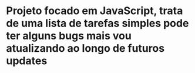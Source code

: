 # Projeto focado em JavaScript, trata de uma lista de tarefas simples pode ter alguns bugs mais vou atualizando ao longo de futuros updates #
